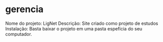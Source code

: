# gerencia

Nome do projeto: LigNet
Descrição: Site criado como projeto de estudos
Instalação: Basta baixar o projeto em uma pasta espefícia do seu computador.
